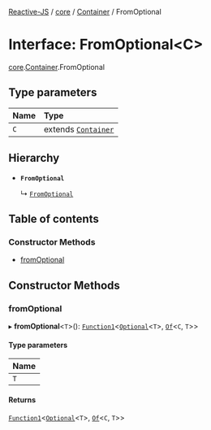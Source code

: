 [Reactive-JS](../README.md) / [core](../modules/core.md) / [Container](../modules/core.Container.md) / FromOptional

# Interface: FromOptional<C\>

[core](../modules/core.md).[Container](../modules/core.Container.md).FromOptional

## Type parameters

| Name | Type |
| :------ | :------ |
| `C` | extends [`Container`](core.Container-1.md) |

## Hierarchy

- **`FromOptional`**

  ↳ [`FromOptional`](core.ReactiveContainer.FromOptional.md)

## Table of contents

### Constructor Methods

- [fromOptional](core.Container.FromOptional.md#fromoptional)

## Constructor Methods

### fromOptional

▸ **fromOptional**<`T`\>(): [`Function1`](../modules/functions.md#function1)<[`Optional`](../modules/functions.md#optional)<`T`\>, [`Of`](../modules/core.Container.md#of)<`C`, `T`\>\>

#### Type parameters

| Name |
| :------ |
| `T` |

#### Returns

[`Function1`](../modules/functions.md#function1)<[`Optional`](../modules/functions.md#optional)<`T`\>, [`Of`](../modules/core.Container.md#of)<`C`, `T`\>\>
